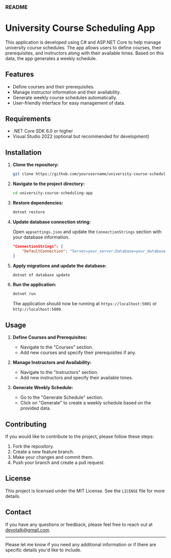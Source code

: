 ### README

# University Course Scheduling App

This application is developed using C# and ASP.NET Core to help manage university course schedules. The app allows users to define courses, their prerequisites, and instructors along with their available times. Based on this data, the app generates a weekly schedule.

## Features

- Define courses and their prerequisites.
- Manage instructor information and their availability.
- Generate weekly course schedules automatically.
- User-friendly interface for easy management of data.

## Requirements

- .NET Core SDK 6.0 or higher
- Visual Studio 2022 (optional but recommended for development)

## Installation

1. **Clone the repository:**

    ```bash
    git clone https://github.com/yourusername/university-course-scheduling-app.git
    ```

2. **Navigate to the project directory:**

    ```bash
    cd university-course-scheduling-app
    ```

3. **Restore dependencies:**

    ```bash
    dotnet restore
    ```

4. **Update database connection string:**

    Open `appsettings.json` and update the `ConnectionStrings` section with your database information.

    ```json
    "ConnectionStrings": {
        "DefaultConnection": "Server=your_server;Database=your_database;User Id=your_user;Password=your_password;"
    }
    ```

5. **Apply migrations and update the database:**

    ```bash
    dotnet ef database update
    ```

6. **Run the application:**

    ```bash
    dotnet run
    ```

    The application should now be running at `https://localhost:5001` or `http://localhost:5000`.

## Usage

1. **Define Courses and Prerequisites:**
    - Navigate to the "Courses" section.
    - Add new courses and specify their prerequisites if any.

2. **Manage Instructors and Availability:**
    - Navigate to the "Instructors" section.
    - Add new instructors and specify their available times.

3. **Generate Weekly Schedule:**
    - Go to the "Generate Schedule" section.
    - Click on "Generate" to create a weekly schedule based on the provided data.

## Contributing

If you would like to contribute to the project, please follow these steps:

1. Fork the repository.
2. Create a new feature branch.
3. Make your changes and commit them.
4. Push your branch and create a pull request.

## License

This project is licensed under the MIT License. See the `LICENSE` file for more details.

## Contact

If you have any questions or feedback, please feel free to reach out at [devotalk@gmail.com](mailto:devotalk@gmail.com).

---

Please let me know if you need any additional information or if there are specific details you'd like to include.
